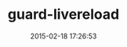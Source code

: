 ---
layout: post
title:  "guard-livereload"
repo:   "guard/guard-livereload"
date:   2015-02-18 17:26:53
gemurl: https://rubygems.org/gems/guard-livereload
---
